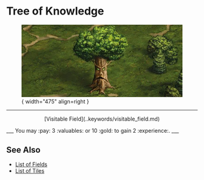 # Tree of Knowledge

<figure markdown="span">

![Tree of Knowledge Map Location](../assets/locations-tree_of_knowledge.webp){ width="475" align=right }

</figure>

___
<p style="text-align: center;" markdown>[Visitable Field](..keywords/visitable_field.md)</p>
___
You may :pay: 3 :valuables: or 10 :gold: to gain 2 :experience:.
___


## See Also

- [List of Fields](index.md)
- [List of Tiles](../tiles/index.md)

